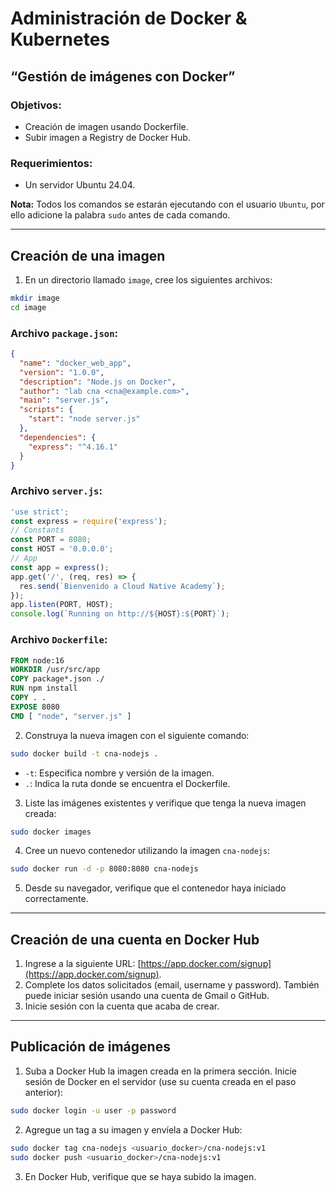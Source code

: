 
# Administración de Docker & Kubernetes  

## “Gestión de imágenes con Docker”

### Objetivos:
- Creación de imagen usando Dockerfile.
- Subir imagen a Registry de Docker Hub.

### Requerimientos:
- Un servidor Ubuntu 24.04.

**Nota:** Todos los comandos se estarán ejecutando con el usuario `Ubuntu`, por ello adicione la palabra `sudo` antes de cada comando.

---

## Creación de una imagen

1. En un directorio llamado `image`, cree los siguientes archivos:

```bash
mkdir image
cd image
```

### Archivo `package.json`:

```json
{
  "name": "docker_web_app",
  "version": "1.0.0",
  "description": "Node.js on Docker",
  "author": "lab cna <cna@example.com>",
  "main": "server.js",
  "scripts": {
    "start": "node server.js"
  },
  "dependencies": {
    "express": "^4.16.1"
  }
}
```

### Archivo `server.js`:

```javascript
'use strict';
const express = require('express');
// Constants
const PORT = 8080;
const HOST = '0.0.0.0';
// App
const app = express();
app.get('/', (req, res) => {
  res.send(`Bienvenido a Cloud Native Academy`);
});
app.listen(PORT, HOST);
console.log(`Running on http://${HOST}:${PORT}`);
```

### Archivo `Dockerfile`:

```dockerfile
FROM node:16
WORKDIR /usr/src/app
COPY package*.json ./
RUN npm install
COPY . .
EXPOSE 8080
CMD [ "node", "server.js" ]
```

2. Construya la nueva imagen con el siguiente comando:

```bash
sudo docker build -t cna-nodejs .
```

- `-t`: Especifica nombre y versión de la imagen.
- `.`: Indica la ruta donde se encuentra el Dockerfile.

3. Liste las imágenes existentes y verifique que tenga la nueva imagen creada:

```bash
sudo docker images
```

4. Cree un nuevo contenedor utilizando la imagen `cna-nodejs`:

```bash
sudo docker run -d -p 8080:8080 cna-nodejs
```

5. Desde su navegador, verifique que el contenedor haya iniciado correctamente.

---

## Creación de una cuenta en Docker Hub

1. Ingrese a la siguiente URL: [https://app.docker.com/signup](https://app.docker.com/signup).
2. Complete los datos solicitados (email, username y password). También puede iniciar sesión usando una cuenta de Gmail o GitHub.
3. Inicie sesión con la cuenta que acaba de crear.

---

## Publicación de imágenes

1. Suba a Docker Hub la imagen creada en la primera sección. Inicie sesión de Docker en el servidor (use su cuenta creada en el paso anterior):

```bash
sudo docker login -u user -p password
```

2. Agregue un tag a su imagen y envíela a Docker Hub:

```bash
sudo docker tag cna-nodejs <usuario_docker>/cna-nodejs:v1
sudo docker push <usuario_docker>/cna-nodejs:v1
```

3. En Docker Hub, verifique que se haya subido la imagen.
